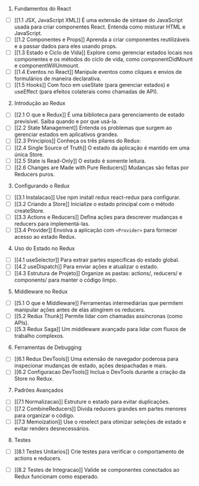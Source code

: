 

1. Fundamentos do React
- [ ] [[1.1 JSX, JavaScript XML]] É uma extensão de sintaxe do JavaScript usada para criar componentes React. Entenda como misturar HTML e JavaScript.
- [ ] [[1.2 Componentes e Props]] Aprenda a criar componentes reutilizáveis e a passar dados para eles usando props.
- [ ] [[1.3 Estado e Ciclo de Vida]] Explore como gerenciar estados locais nos componentes e os métodos do ciclo de vida, como componentDidMount e componentWillUnmount.
- [ ]  [[1.4 Eventos no React]] Manipule eventos como cliques e envios de formulários de maneira declarativa.
- [ ] [[1.5 Hooks]] Com foco em useState (para gerenciar estados) e useEffect (para efeitos colaterais como chamadas de API).

2. Introdução ao Redux
- [ ] [[2.1 O que e Redux]] É uma biblioteca para gerenciamento de estado previsível. Saiba quando e por que usá-la.
- [ ] [[2.2 State Management]] Entenda os problemas que surgem ao gerenciar estados em aplicativos grandes.
- [ ] [[2.3 Principios]] Conheça os três pilares do Redux:
- [ ] [[2.4 Single Source of Truth]] O estado da aplicação é mantido em uma única Store.
- [ ] [[2.5 State is Read-Only]] O estado é somente leitura.
- [ ] [[2.6 Changes are Made with Pure Reducers]] Mudanças são feitas por Reducers puros.

3. Configurando o Redux
- [ ] [[3.1 Instalacao]] Use npm install redux react-redux para configurar.
- [ ] [[3.2 Criando a Store]] Inicialize o estado principal com o método createStore.
- [ ] [[3.3 Actions e Reducers]] Defina ações para descrever mudanças e reducers para implementá-las.
- [ ] [[3.4 Provider]] Envolva a aplicação com `<Provider>` para fornecer acesso ao estado Redux.

4. Uso do Estado no Redux
- [ ] [[4.1 useSelector]] Para extrair partes específicas do estado global.
- [ ] [[4.2 useDispatch]] Para enviar ações e atualizar o estado.
- [ ] [[4.3 Estrutura de Projeto]] Organize as pastas: actions/, reducers/ e components/ para manter o código limpo.

5. Middleware no Redux
- [ ] [[5.1 O que e Middleware]] Ferramentas intermediárias que permitem manipular ações antes de elas atingirem os reducers.
- [ ] [[5.2 Redux Thunk]] Permite lidar com chamadas assíncronas (como APIs).
- [ ] [[5.3 Redux Saga]] Um middleware avançado para lidar com fluxos de trabalho complexos.

6. Ferramentas de Debugging
- [ ] [[6.1 Redux DevTools]] Uma extensão de navegador poderosa para inspecionar mudanças de estado, ações despachadas e mais.
- [ ] [[6.2 Configuracao DevTools]] Inclua o DevTools durante a criação da Store no Redux.

7. Padrões Avançados
- [ ] [[7.1 Normalizacao]] Estruture o estado para evitar duplicações.
- [ ] [[7.2 CombineReducers]] Divida reducers grandes em partes menores para organizar o código.
- [ ] [[7.3 Memoization]] Use o reselect para otimizar seleções de estado e evitar renders desnecessários.

8. Testes
- [ ] [[8.1 Testes Unitarios]] Crie testes para verificar o comportamento de actions e reducers.
- [ ] [[8.2 Testes de Integracao]] Valide se componentes conectados ao Redux funcionam como esperado.






